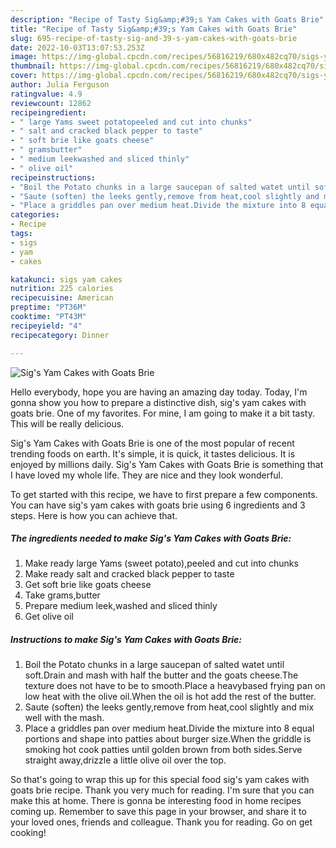 ```yaml
---
description: "Recipe of Tasty Sig&amp;#39;s Yam Cakes with Goats Brie"
title: "Recipe of Tasty Sig&amp;#39;s Yam Cakes with Goats Brie"
slug: 695-recipe-of-tasty-sig-and-39-s-yam-cakes-with-goats-brie
date: 2022-10-03T13:07:53.253Z
image: https://img-global.cpcdn.com/recipes/56816219/680x482cq70/sigs-yam-cakes-with-goats-brie-recipe-main-photo.jpg
thumbnail: https://img-global.cpcdn.com/recipes/56816219/680x482cq70/sigs-yam-cakes-with-goats-brie-recipe-main-photo.jpg
cover: https://img-global.cpcdn.com/recipes/56816219/680x482cq70/sigs-yam-cakes-with-goats-brie-recipe-main-photo.jpg
author: Julia Ferguson
ratingvalue: 4.9
reviewcount: 12862
recipeingredient:
- " large Yams sweet potatopeeled and cut into chunks"
- " salt and cracked black pepper to taste"
- " soft brie like goats cheese"
- " gramsbutter"
- " medium leekwashed and sliced thinly"
- " olive oil"
recipeinstructions:
- "Boil the Potato chunks in a large saucepan of salted watet until soft.Drain and mash with half the butter and the goats cheese.The texture does not have to be to smooth.Place a heavybased frying pan on low heat with the olive oil.When the oil is hot add the rest of the butter."
- "Saute (soften) the leeks gently,remove from heat,cool slightly and mix well with the mash."
- "Place a griddles pan over medium heat.Divide the mixture into 8 equal portions and shape into patties about burger size.When the griddle is smoking hot cook patties until golden brown from both sides.Serve straight away,drizzle a little olive oil over the top."
categories:
- Recipe
tags:
- sigs
- yam
- cakes

katakunci: sigs yam cakes 
nutrition: 225 calories
recipecuisine: American
preptime: "PT36M"
cooktime: "PT43M"
recipeyield: "4"
recipecategory: Dinner

---
```



![Sig&#39;s Yam Cakes with Goats Brie](https://img-global.cpcdn.com/recipes/56816219/680x482cq70/sigs-yam-cakes-with-goats-brie-recipe-main-photo.jpg)

Hello everybody, hope you are having an amazing day today. Today, I'm gonna show you how to prepare a distinctive dish, sig&#39;s yam cakes with goats brie. One of my favorites. For mine, I am going to make it a bit tasty. This will be really delicious.

Sig&#39;s Yam Cakes with Goats Brie is one of the most popular of recent trending foods on earth. It's simple, it is quick, it tastes delicious. It is enjoyed by millions daily. Sig&#39;s Yam Cakes with Goats Brie is something that I have loved my whole life. They are nice and they look wonderful.




To get started with this recipe, we have to first prepare a few components. You can have sig&#39;s yam cakes with goats brie using 6 ingredients and 3 steps. Here is how you can achieve that.

<!--inarticleads1-->

##### The ingredients needed to make Sig&#39;s Yam Cakes with Goats Brie:

1. Make ready  large Yams (sweet potato),peeled and cut into chunks
1. Make ready  salt and cracked black pepper to taste
1. Get  soft brie like goats cheese
1. Take  grams,butter
1. Prepare  medium leek,washed and sliced thinly
1. Get  olive oil




<!--inarticleads2-->

##### Instructions to make Sig&#39;s Yam Cakes with Goats Brie:

1. Boil the Potato chunks in a large saucepan of salted watet until soft.Drain and mash with half the butter and the goats cheese.The texture does not have to be to smooth.Place a heavybased frying pan on low heat with the olive oil.When the oil is hot add the rest of the butter.
1. Saute (soften) the leeks gently,remove from heat,cool slightly and mix well with the mash.
1. Place a griddles pan over medium heat.Divide the mixture into 8 equal portions and shape into patties about burger size.When the griddle is smoking hot cook patties until golden brown from both sides.Serve straight away,drizzle a little olive oil over the top.




So that's going to wrap this up for this special food sig&#39;s yam cakes with goats brie recipe. Thank you very much for reading. I'm sure that you can make this at home. There is gonna be interesting food in home recipes coming up. Remember to save this page in your browser, and share it to your loved ones, friends and colleague. Thank you for reading. Go on get cooking!
